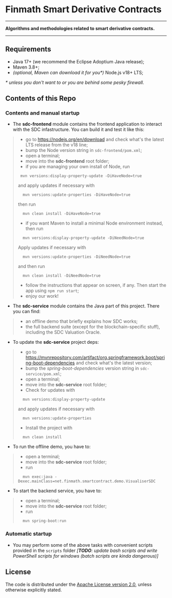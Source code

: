 # Finmath Smart Derivative Contracts

****************************************

**Algorithms and methodologies related to smart derivative contracts.**

****************************************

## Requirements
- Java 17+ (we recommend the Eclipse Adoptium Java release);
- Maven 3.8+;
- _(optional, Maven can download it for you*)_ Node.js v18+ LTS;

_* unless you don't want to or you are behind some pesky firewall._

## Contents of this Repo

### Contents and manual startup

- The **sdc-frontend** module contains the frontend application to interact with the SDC infastructure. You can build it and test it like this:
> - go to https://nodejs.org/en/download and check what's the latest LTS release from the v18 line;
> - bump the Node version string in `sdc-frontend/pom.xml`;
> - open a terminal;
> - move into the **sdc-frontend** root folder;
> - if you are managing your own install of Node, run 
> ~~~
>  mvn versions:display-property-update -DiHaveNode=true
> ~~~
> and apply updates if necessary with
> ~~~
>   mvn versions:update-properties -DiHaveNode=true
> ~~~
> then run
> ~~~
>   mvn clean install -DiHaveNode=true
> ~~~
> - if you want Maven to install a minimal Node environment instead, then run
> ~~~
>   mvn versions:display-property-update -DiNeedNode=true
> ~~~
> Apply updates if necessary with 
> ~~~
>   mvn versions:update-properties -DiNeedNode=true
> ~~~
> and then run 
> ~~~
>   mvn clean install -DiNeedNode=true
> ~~~
> - follow the instructions that appear on screen, if any. Then start the app using `npm run start`;
> - enjoy our work!

- The **sdc-service** module contains the Java part of this project. There you can find:
> - an offline demo that briefly explains how SDC works;
> - the full backend suite (except for the blockchain-specific stuff), including the SDC Valuation Oracle.

- To update the **sdc-service** project deps:
> - go to https://mvnrepository.com/artifact/org.springframework.boot/spring-boot-dependencies and check what's the latest version;
> - bump the _spring-boot-dependencies_ version string in `sdc-service/pom.xml`;
> - open a terminal;
> - move into the **sdc-service** root folder;
> - Check for updates with 
> ~~~
>   mvn versions:display-property-update
> ~~~
> and apply updates if necessary with 
> ~~~
>   mvn versions:update-properties
> ~~~
> - Install the project with 
> ~~~
>   mvn clean install
> ~~~

- To run the offline demo, you have to:
> - open a terminal;
> - move into the **sdc-service** root folder;
> - run 
> ~~~
>   mvn exec:java -Dexec.mainClass=net.finmath.smartcontract.demo.VisualiserSDC
> ~~~

- To start the backend service, you have to:
> - open a terminal;
> - move into the **sdc-service** root folder;
> - run 
> ~~~
>   mvn spring-boot:run
> ~~~

### Automatic startup

- You may perform some of the above tasks with convenient scripts provided in the `scripts` folder _[**TODO**: update bash scripts and write PowerShell scripts for windows (batch scripts are kinda dangerous)]_ 

## License

The code is distributed under the [Apache License version 2.0][], unless otherwise explicitly stated.

[Apache License version 2.0]: http://www.apache.org/licenses/LICENSE-2.0.html


